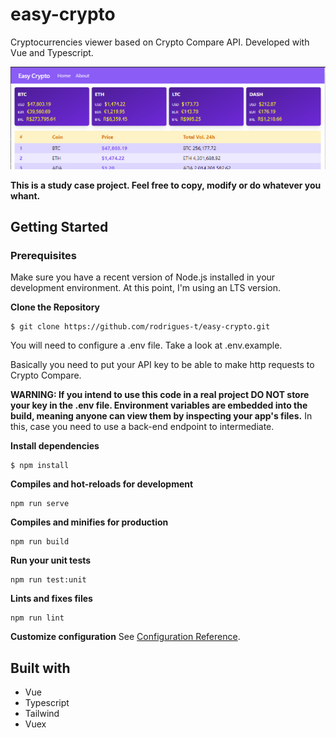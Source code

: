 # easy-crypto

Cryptocurrencies viewer based on Crypto Compare API. Developed with Vue and Typescript.

<img src="git_imgs/print.png" />

**This is a study case project. Feel free to copy, modify or do whatever you whant.**

## Getting Started

### Prerequisites
Make sure you have a recent version of Node.js installed in your development environment. At this point, I'm using an LTS version.

**Clone the Repository**
```
$ git clone https://github.com/rodrigues-t/easy-crypto.git
```

You will need to configure a .env file. Take a look at .env.example.

Basically you need to put your API key to be able to make http requests to Crypto Compare.

**WARNING: If you intend to use this code in a real project DO NOT store your key in the .env file. Environment variables are embedded into the build, meaning anyone can view them by inspecting your app's files.** In this, case you need to use a back-end endpoint to intermediate.

**Install dependencies**
```
$ npm install
```

**Compiles and hot-reloads for development**
```
npm run serve
```

**Compiles and minifies for production**
```
npm run build
```

**Run your unit tests**
```
npm run test:unit
```

**Lints and fixes files**
```
npm run lint
```

**Customize configuration**
See [Configuration Reference](https://cli.vuejs.org/config/).

## Built with

- Vue
- Typescript
- Tailwind
- Vuex


